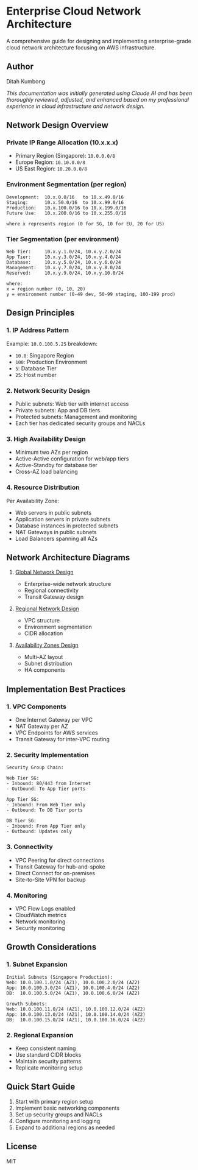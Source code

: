 # Enterprise Cloud Network Architecture

A comprehensive guide for designing and implementing enterprise-grade cloud network architecture focusing on AWS infrastructure.

## Author
Ditah Kumbong

*This documentation was initially generated using Claude AI and has been thoroughly reviewed, adjusted, and enhanced based on my professional experience in cloud infrastructure and network design.*

## Network Design Overview

### Private IP Range Allocation (10.x.x.x)
- Primary Region (Singapore): `10.0.0.0/8`
- Europe Region: `10.10.0.0/8`
- US East Region: `10.20.0.0/8`

### Environment Segmentation (per region)
```
Development:  10.x.0.0/16   to 10.x.49.0/16
Staging:      10.x.50.0/16  to 10.x.99.0/16
Production:   10.x.100.0/16 to 10.x.199.0/16
Future Use:   10.x.200.0/16 to 10.x.255.0/16

where x represents region (0 for SG, 10 for EU, 20 for US)
```

### Tier Segmentation (per environment)
```
Web Tier:     10.x.y.1.0/24, 10.x.y.2.0/24
App Tier:     10.x.y.3.0/24, 10.x.y.4.0/24
Database:     10.x.y.5.0/24, 10.x.y.6.0/24
Management:   10.x.y.7.0/24, 10.x.y.8.0/24
Reserved:     10.x.y.9.0/24, 10.x.y.10.0/24

where:
x = region number (0, 10, 20)
y = environment number (0-49 dev, 50-99 staging, 100-199 prod)
```

## Design Principles

### 1. IP Address Pattern
Example: `10.0.100.5.25` breakdown:
- `10.0`: Singapore Region
- `100`: Production Environment
- `5`: Database Tier
- `25`: Host number

### 2. Network Security Design
- Public subnets: Web tier with internet access
- Private subnets: App and DB tiers
- Protected subnets: Management and monitoring
- Each tier has dedicated security groups and NACLs

### 3. High Availability Design
- Minimum two AZs per region
- Active-Active configuration for web/app tiers
- Active-Standby for database tier
- Cross-AZ load balancing

### 4. Resource Distribution
Per Availability Zone:
- Web servers in public subnets
- Application servers in private subnets
- Database instances in protected subnets
- NAT Gateways in public subnets
- Load Balancers spanning all AZs

## Network Architecture Diagrams

1. [Global Network Design](diagrams/global-network.md)
   - Enterprise-wide network structure
   - Regional connectivity
   - Transit Gateway design

2. [Regional Network Design](diagrams/regional-design.md)
   - VPC structure
   - Environment segmentation
   - CIDR allocation

3. [Availability Zones Design](diagrams/availability-zones.md)
   - Multi-AZ layout
   - Subnet distribution
   - HA components

## Implementation Best Practices

### 1. VPC Components
- One Internet Gateway per VPC
- NAT Gateway per AZ
- VPC Endpoints for AWS services
- Transit Gateway for inter-VPC routing

### 2. Security Implementation
```
Security Group Chain:

Web Tier SG:
- Inbound: 80/443 from Internet
- Outbound: To App Tier ports

App Tier SG:
- Inbound: From Web Tier only
- Outbound: To DB Tier ports

DB Tier SG:
- Inbound: From App Tier only
- Outbound: Updates only
```

### 3. Connectivity
- VPC Peering for direct connections
- Transit Gateway for hub-and-spoke
- Direct Connect for on-premises
- Site-to-Site VPN for backup

### 4. Monitoring
- VPC Flow Logs enabled
- CloudWatch metrics
- Network monitoring
- Security monitoring

## Growth Considerations

### 1. Subnet Expansion
```
Initial Subnets (Singapore Production):
Web: 10.0.100.1.0/24 (AZ1), 10.0.100.2.0/24 (AZ2)
App: 10.0.100.3.0/24 (AZ1), 10.0.100.4.0/24 (AZ2)
DB:  10.0.100.5.0/24 (AZ1), 10.0.100.6.0/24 (AZ2)

Growth Subnets:
Web: 10.0.100.11.0/24 (AZ1), 10.0.100.12.0/24 (AZ2)
App: 10.0.100.13.0/24 (AZ1), 10.0.100.14.0/24 (AZ2)
DB:  10.0.100.15.0/24 (AZ1), 10.0.100.16.0/24 (AZ2)
```

### 2. Regional Expansion
- Keep consistent naming
- Use standard CIDR blocks
- Maintain security patterns
- Replicate monitoring setup

## Quick Start Guide

1. Start with primary region setup
2. Implement basic networking components
3. Set up security groups and NACLs
4. Configure monitoring and logging
5. Expand to additional regions as needed

## License
MIT
